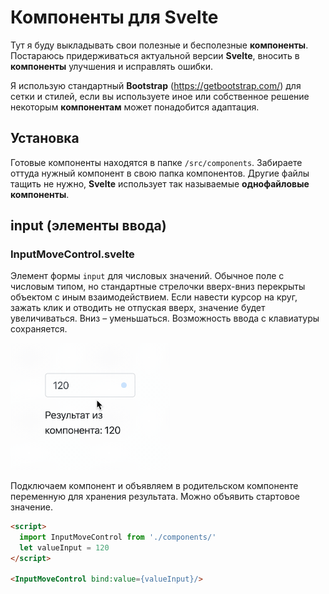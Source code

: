 # Компоненты для Svelte
Тут я буду выкладывать свои полезные и бесполезные **компоненты**. Постараюсь придерживаться актуальной версии **Svelte**, вносить в **компоненты** улучшения и исправлять ошибки.

Я использую стандартный **Bootstrap** (https://getbootstrap.com/) для сетки и стилей, если вы используете иное или собственное решение некоторым **компонентам** может понадобится адаптация.

## Установка

Готовые компоненты находятся в папке `/src/components`. Забираете оттуда нужный компонент в свою папка компонентов. Другие файлы тащить не нужно, **Svelte** использует так называемые **однофайловые компоненты**.

## input (элементы ввода)

### InputMoveControl.svelte
Элемент формы `input` для числовых значений. Обычное поле с числовым типом, но стандартные стрелочки вверх-вниз перекрыты объектом с иным взаимодействием. Если навести курсор на круг, зажать клик и отводить не отпуская вверх, значение будет увеличиваться. Вниз – уменьшаться. Возможность ввода с клавиатуры сохраняется.

<img src="doc/assets/InputMoveControl.gif" width="256px">

Подключаем компонент и объявляем в родительском компоненте переменную для хранения результата. Можно объявить стартовое значение.

```html
<script>
  import InputMoveControl from './components/'
  let valueInput = 120
</script>

<InputMoveControl bind:value={valueInput}/>
```